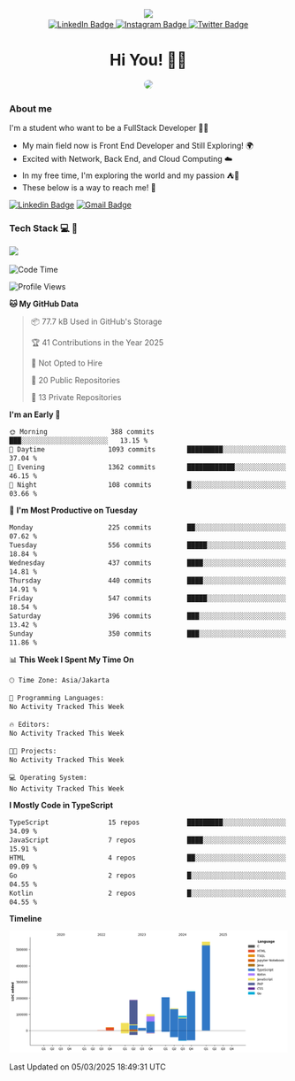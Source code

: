 <div>
  <div id="header" align="center">
      <img src="https://media.giphy.com/media/nFLW7PNGgN3lI68rdv/giphy.gif" width="100"/>
      <div id="badges" style="margin-bottom:20px">
        <a href="https://www.linkedin.com/in/daffaputranarendra/">
          <img src="https://img.shields.io/badge/LinkedIn-blue?style=for-the-badge&logo=linkedin&logoColor=white" alt="LinkedIn Badge"/>
        </a>
        <a href="https://www.instagram.com/daffadon_/">
          <img src="https://img.shields.io/badge/Instagram-E4405F?style=for-the-badge&logo=instagram&logoColor=white" alt="Instagram Badge"/>
        </a>
        <a href="https://twitter.com/daffadon_">
          <img src="https://img.shields.io/badge/Twitter-blue?style=for-the-badge&logo=twitter&logoColor=white" alt="Twitter Badge"/>
        </a>
      </div>
    <h1>Hi You! 🙌🙌</h1>
    <img src="https://media.giphy.com/media/rJsMvyk7AHHiW9qKLM/giphy.gif" height=200 style="border-radius:10px" />
  </div>
</div>

### About me

I'm a student who want to be a FullStack Developer 🧑‍💻

- My main field now is Front End Developer and Still Exploring! 🌍
- Excited with Network, Back End, and Cloud Computing ☁️
- In my free time, I'm exploring the world and my passion ⛺🍵
- These below is a way to reach me! 🏃

[![Linkedin Badge](https://skillicons.dev/icons?i=linkedin)](https://www.linkedin.com/in/daffaputranarendra/)
[![Gmail Badge](https://skillicons.dev/icons?i=gmail)](https://mail.google.com/mail/?view=cm&fs=1&to=daffaputranarendra9@gmail.com)

### Tech Stack 💻 📘

<img src="https://skillicons.dev/icons?i=java,html,css,javascript,typescript,golang,react,next,express,vite,tailwind,mui,prisma,mongodb,mysql,firebase,jest,git,jenkins,docker,kubernetes,github,postman,prometheus,grafana,gcp,vscode,arch,&perline=9"/>

<!--START_SECTION:waka-->
![Code Time](http://img.shields.io/badge/Code%20Time-0%20secs-blue)

![Profile Views](http://img.shields.io/badge/Profile%20Views-0-blue)

**🐱 My GitHub Data** 

> 📦 77.7 kB Used in GitHub's Storage 
 > 
> 🏆 41 Contributions in the Year 2025
 > 
> 🚫 Not Opted to Hire
 > 
> 📜 20 Public Repositories 
 > 
> 🔑 13 Private Repositories 
 > 
**I'm an Early 🐤** 

```text
🌞 Morning                388 commits         ███░░░░░░░░░░░░░░░░░░░░░░   13.15 % 
🌆 Daytime                1093 commits        █████████░░░░░░░░░░░░░░░░   37.04 % 
🌃 Evening                1362 commits        ████████████░░░░░░░░░░░░░   46.15 % 
🌙 Night                  108 commits         █░░░░░░░░░░░░░░░░░░░░░░░░   03.66 % 
```
📅 **I'm Most Productive on Tuesday** 

```text
Monday                   225 commits         ██░░░░░░░░░░░░░░░░░░░░░░░   07.62 % 
Tuesday                  556 commits         █████░░░░░░░░░░░░░░░░░░░░   18.84 % 
Wednesday                437 commits         ████░░░░░░░░░░░░░░░░░░░░░   14.81 % 
Thursday                 440 commits         ████░░░░░░░░░░░░░░░░░░░░░   14.91 % 
Friday                   547 commits         █████░░░░░░░░░░░░░░░░░░░░   18.54 % 
Saturday                 396 commits         ███░░░░░░░░░░░░░░░░░░░░░░   13.42 % 
Sunday                   350 commits         ███░░░░░░░░░░░░░░░░░░░░░░   11.86 % 
```


📊 **This Week I Spent My Time On** 

```text
🕑︎ Time Zone: Asia/Jakarta

💬 Programming Languages: 
No Activity Tracked This Week

🔥 Editors: 
No Activity Tracked This Week

🐱‍💻 Projects: 
No Activity Tracked This Week

💻 Operating System: 
No Activity Tracked This Week
```

**I Mostly Code in TypeScript** 

```text
TypeScript               15 repos            █████████░░░░░░░░░░░░░░░░   34.09 % 
JavaScript               7 repos             ████░░░░░░░░░░░░░░░░░░░░░   15.91 % 
HTML                     4 repos             ██░░░░░░░░░░░░░░░░░░░░░░░   09.09 % 
Go                       2 repos             █░░░░░░░░░░░░░░░░░░░░░░░░   04.55 % 
Kotlin                   2 repos             █░░░░░░░░░░░░░░░░░░░░░░░░   04.55 % 
```



**Timeline**

![Lines of Code chart](https://raw.githubusercontent.com/Daffadon/Daffadon/main/assets/bar_graph.png)


 Last Updated on 05/03/2025 18:49:31 UTC
<!--END_SECTION:waka-->
